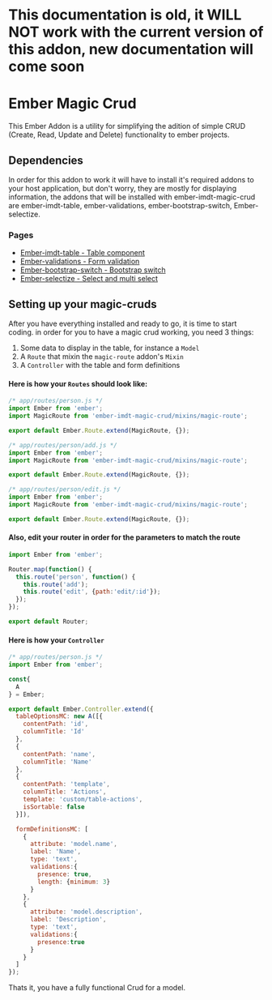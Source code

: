 # This documentation is old, it WILL NOT work with the current version of this addon, new documentation will come soon

# Ember Magic Crud
This Ember Addon is a utility for simplifying the adition of simple CRUD (Create, Read, Update and Delete) functionality to ember projects.

## Dependencies
In order for this addon to work it will have to install it's required addons to your host application, but don't worry, they are mostly for displaying information, the addons that will be installed with ember-imdt-magic-crud are ember-imdt-table, ember-validations, ember-bootstrap-switch, Ember-selectize.

### Pages
* [Ember-imdt-table - Table component](https://www.npmjs.com/package/ember-imdt-table)
* [Ember-validations - Form validation](https://github.com/dockyard/ember-validations)
* [Ember-bootstrap-switch - Bootstrap switch](https://github.com/Panman8201/ember-bootstrap-switch)
* [Ember-selectize - Select and multi select](https://github.com/miguelcobain/ember-cli-selectize)

## Setting up your magic-cruds

After you have everything installed and ready to go, it is time to start coding.
in order for you to have a magic crud working, you need 3 things:

1. Some data to display in the table, for instance a `Model`
2. A `Route` that mixin the `magic-route` addon's `Mixin`
3. A `Controller` with the table and form definitions

#### Here is how your `Routes` should look like:

```javascript
/* app/routes/person.js */
import Ember from 'ember';
import MagicRoute from 'ember-imdt-magic-crud/mixins/magic-route';

export default Ember.Route.extend(MagicRoute, {});

/* app/routes/person/add.js */
import Ember from 'ember';
import MagicRoute from 'ember-imdt-magic-crud/mixins/magic-route';

export default Ember.Route.extend(MagicRoute, {});

/* app/routes/person/edit.js */
import Ember from 'ember';
import MagicRoute from 'ember-imdt-magic-crud/mixins/magic-route';

export default Ember.Route.extend(MagicRoute, {});

```

#### Also, edit your router in order for the parameters to match the route

```javascript
import Ember from 'ember';

Router.map(function() {
  this.route('person', function() {
    this.route('add');
    this.route('edit', {path:'edit/:id'});
  });
});

export default Router;

```

#### Here is how your `Controller`
```javascript
/* app/routes/person.js */
import Ember from 'ember';

const{
  A
} = Ember;

export default Ember.Controller.extend({
  tableOptionsMC: new A([{
    contentPath: 'id',
    columnTitle: 'Id'
  },
  {
    contentPath: 'name',
    columnTitle: 'Name'
  },
  {
    contentPath: 'template',
    columnTitle: 'Actions',
    template: 'custom/table-actions',
    isSortable: false
  }]),

  formDefinitionsMC: [
    {
      attribute: 'model.name',
      label: 'Name',
      type: 'text',
      validations:{
        presence: true,
        length: {minimum: 3}
      }
    },
    {
   	  attribute: 'model.description',
      label: 'Description',
      type: 'text',
      validations:{
      	presence:true
      }
    }
  ]
});

```

Thats it, you have a fully functional Crud for a model.
